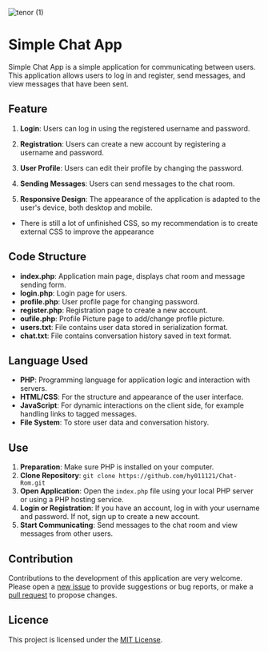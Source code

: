 
![tenor (1)](https://github.com/hy011121/Chat-Rom/assets/75035965/e13a0911-adda-4be1-a34c-8b054c2f1f83)

# Simple Chat App

Simple Chat App is a simple application for communicating between users. This application allows users to log in and register, send messages, and view messages that have been sent.

## Feature

1. **Login**: Users can log in using the registered username and password.

2. **Registration**: Users can create a new account by registering a username and password.

3. **User Profile**: Users can edit their profile by changing the password.

4. **Sending Messages**: Users can send messages to the chat room.

5. **Responsive Design**: The appearance of the application is adapted to the user's device, both desktop and mobile.
- There is still a lot of unfinished CSS, so my recommendation is to create external CSS to improve the appearance

## Code Structure

- **index.php**: Application main page, displays chat room and message sending form.
- **login.php**: Login page for users.
- **profile.php**: User profile page for changing password.
- **register.php**: Registration page to create a new account.
- **oufile.php**: Profile Picture page to add/change profile picture.
- **users.txt**: File contains user data stored in serialization format.
- **chat.txt**: File contains conversation history saved in text format.

## Language Used

- **PHP**: Programming language for application logic and interaction with servers.
- **HTML/CSS**: For the structure and appearance of the user interface.
- **JavaScript**: For dynamic interactions on the client side, for example handling links to tagged messages.
- **File System**: To store user data and conversation history.

## Use

1. **Preparation**: Make sure PHP is installed on your computer.
2. **Clone Repository**: `git clone https://github.com/hy011121/Chat-Rom.git`
3. **Open Application**: Open the `index.php` file using your local PHP server or using a PHP hosting service.
4. **Login or Registration**: If you have an account, log in with your username and password. If not, sign up to create a new account.
5. **Start Communicating**: Send messages to the chat room and view messages from other users.

## Contribution

Contributions to the development of this application are very welcome. Please open a [new issue](https://github.com/hy011121/Chat-Rom/issues/) to provide suggestions or bug reports, or make a [pull request](https://github.com/hy011121/Chat-Rom/pulls) to propose changes.

## Licence

This project is licensed under the [MIT License](LICENSE).
